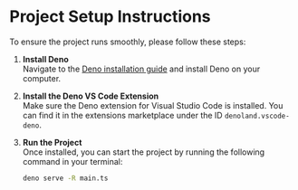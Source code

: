 # Project Setup Instructions

To ensure the project runs smoothly, please follow these steps:

1. **Install Deno**  
   Navigate to the [Deno installation guide](https://docs.deno.com/runtime/getting_started/installation/) and install Deno on your computer. 

2. **Install the Deno VS Code Extension**  
   Make sure the Deno extension for Visual Studio Code is installed. You can find it in the extensions marketplace under the ID `denoland.vscode-deno`.

3. **Run the Project**  
   Once installed, you can start the project by running the following command in your terminal:
   ```bash
   deno serve -R main.ts
   ```
